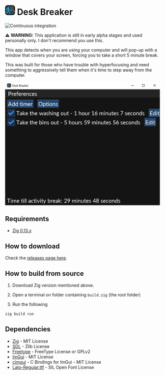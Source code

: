 # <img src="src/icon.png" width="32" height="32"> Desk Breaker

![Continuous integration](https://github.com/silbinarywolf/desk-breaker/actions/workflows/ci.yml/badge.svg)

⚠️ **WARNING:** This application is still in early alpha stages and used personally only. I don't recommend you use this.

This app detects when you are using your computer and will pop-up with a window that covers your screen, forcing you to take a short 5 minute break.

This was built for those who have trouble with hyperfocusing and need something to aggressively tell them when it's time to step away from the computer.

![Screenshot of the main application](screens/screen1.png)

## Requirements

* [Zig 0.13.x](https://ziglang.org/download/#release-0.13.0)

## How to download

Check the [releases page here](https://github.com/silbinarywolf/desk-breaker/releases/).

## How to build from source

1. Download Zig version mentioned above.

2. Open a terminal on folder containing `build.zig` (the root folder)

3. Run the following

```sh
zig build run
```

## Dependencies

- [Zig](https://github.com/ziglang/zig) - MIT License
- [SDL](https://github.com/libsdl-org/SDL) - Zlib License
- [Freetype](https://github.com/freetype/freetype) - FreeType License or GPLv2
- [ImGui](https://github.com/ocornut/imgui) - MIT License
- [cimgui](https://github.com/cimgui/cimgui) - C Bindings for ImGui - MIT License
- [Lato-Regular.ttf](https://www.fontsquirrel.com/license/lato) - SIL Open Font License
